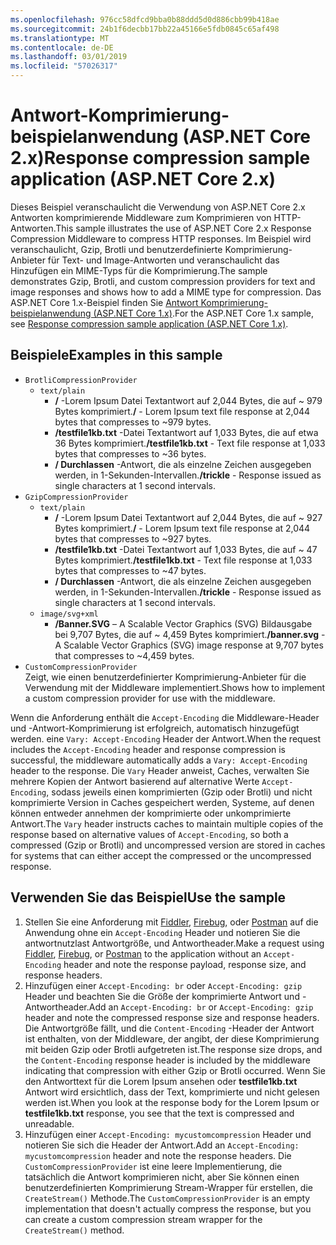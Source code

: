 ```yaml
---
ms.openlocfilehash: 976cc58dfcd9bba0b88ddd5d0d886cbb99b418ae
ms.sourcegitcommit: 24b1f6decbb17bb22a45166e5fdb0845c65af498
ms.translationtype: MT
ms.contentlocale: de-DE
ms.lasthandoff: 03/01/2019
ms.locfileid: "57026317"
---
```

# <a name="response-compression-sample-application-aspnet-core-2x"></a><span data-ttu-id="25720-101">Antwort-Komprimierung-beispielanwendung (ASP.NET Core 2.x)</span><span class="sxs-lookup"><span data-stu-id="25720-101">Response compression sample application (ASP.NET Core 2.x)</span></span>

<span data-ttu-id="25720-102">Dieses Beispiel veranschaulicht die Verwendung von ASP.NET Core 2.x Antworten komprimierende Middleware zum Komprimieren von HTTP-Antworten.</span><span class="sxs-lookup"><span data-stu-id="25720-102">This sample illustrates the use of ASP.NET Core 2.x Response Compression Middleware to compress HTTP responses.</span></span> <span data-ttu-id="25720-103">Im Beispiel wird veranschaulicht, Gzip, Brotli und benutzerdefinierte Komprimierung-Anbieter für Text- und Image-Antworten und veranschaulicht das Hinzufügen ein MIME-Typs für die Komprimierung.</span><span class="sxs-lookup"><span data-stu-id="25720-103">The sample demonstrates Gzip, Brotli, and custom compression providers for text and image responses and shows how to add a MIME type for compression.</span></span> <span data-ttu-id="25720-104">Das ASP.NET Core 1.x-Beispiel finden Sie [Antwort Komprimierung-beispielanwendung (ASP.NET Core 1.x)](https://github.com/aspnet/Docs/tree/master/aspnetcore/performance/response-compression/samples/1.x).</span><span class="sxs-lookup"><span data-stu-id="25720-104">For the ASP.NET Core 1.x sample, see [Response compression sample application (ASP.NET Core 1.x)](https://github.com/aspnet/Docs/tree/master/aspnetcore/performance/response-compression/samples/1.x).</span></span>

## <a name="examples-in-this-sample"></a><span data-ttu-id="25720-105">Beispiele</span><span class="sxs-lookup"><span data-stu-id="25720-105">Examples in this sample</span></span>

* `BrotliCompressionProvider`
  * `text/plain`
    * <span data-ttu-id="25720-106">**/** -Lorem Ipsum Datei Textantwort auf 2,044 Bytes, die auf ~ 979 Bytes komprimiert.</span><span class="sxs-lookup"><span data-stu-id="25720-106">**/** - Lorem Ipsum text file response at 2,044 bytes that compresses to ~979 bytes.</span></span>
    * <span data-ttu-id="25720-107">**/testfile1kb.txt** -Datei Textantwort auf 1,033 Bytes, die auf etwa 36 Bytes komprimiert.</span><span class="sxs-lookup"><span data-stu-id="25720-107">**/testfile1kb.txt** - Text file response at 1,033 bytes that compresses to ~36 bytes.</span></span>
    * <span data-ttu-id="25720-108">**/ Durchlassen** -Antwort, die als einzelne Zeichen ausgegeben werden, in 1-Sekunden-Intervallen.</span><span class="sxs-lookup"><span data-stu-id="25720-108">**/trickle** - Response issued as single characters at 1 second intervals.</span></span>
* `GzipCompressionProvider`
  * `text/plain`
    * <span data-ttu-id="25720-109">**/** -Lorem Ipsum Datei Textantwort auf 2,044 Bytes, die auf ~ 927 Bytes komprimiert.</span><span class="sxs-lookup"><span data-stu-id="25720-109">**/** - Lorem Ipsum text file response at 2,044 bytes that compresses to ~927 bytes.</span></span>
    * <span data-ttu-id="25720-110">**/testfile1kb.txt** -Datei Textantwort auf 1,033 Bytes, die auf ~ 47 Bytes komprimiert.</span><span class="sxs-lookup"><span data-stu-id="25720-110">**/testfile1kb.txt** - Text file response at 1,033 bytes that compresses to ~47 bytes.</span></span>
    * <span data-ttu-id="25720-111">**/ Durchlassen** -Antwort, die als einzelne Zeichen ausgegeben werden, in 1-Sekunden-Intervallen.</span><span class="sxs-lookup"><span data-stu-id="25720-111">**/trickle** - Response issued as single characters at 1 second intervals.</span></span>
  * `image/svg+xml`
    * <span data-ttu-id="25720-112">**/Banner.SVG** – A Scalable Vector Graphics (SVG) Bildausgabe bei 9,707 Bytes, die auf ~ 4,459 Bytes komprimiert.</span><span class="sxs-lookup"><span data-stu-id="25720-112">**/banner.svg** - A Scalable Vector Graphics (SVG) image response at 9,707 bytes that compresses to ~4,459 bytes.</span></span>
* `CustomCompressionProvider`<br><span data-ttu-id="25720-113">Zeigt, wie einen benutzerdefinierter Komprimierung-Anbieter für die Verwendung mit der Middleware implementiert.</span><span class="sxs-lookup"><span data-stu-id="25720-113">Shows how to implement a custom compression provider for use with the middleware.</span></span>

<span data-ttu-id="25720-114">Wenn die Anforderung enthält die `Accept-Encoding` die Middleware-Header und -Antwort-Komprimierung ist erfolgreich, automatisch hinzugefügt werden. eine `Vary: Accept-Encoding` Header der Antwort.</span><span class="sxs-lookup"><span data-stu-id="25720-114">When the request includes the `Accept-Encoding` header and response compression is successful, the middleware automatically adds a `Vary: Accept-Encoding` header to the response.</span></span> <span data-ttu-id="25720-115">Die `Vary` Header anweist, Caches, verwalten Sie mehrere Kopien der Antwort basierend auf alternative Werte `Accept-Encoding`, sodass jeweils einen komprimierten (Gzip oder Brotli) und nicht komprimierte Version in Caches gespeichert werden, Systeme, auf denen können entweder annehmen der komprimierte oder unkomprimierte Antwort.</span><span class="sxs-lookup"><span data-stu-id="25720-115">The `Vary` header instructs caches to maintain multiple copies of the response based on alternative values of `Accept-Encoding`, so both a compressed (Gzip or Brotli) and uncompressed version are stored in caches for systems that can either accept the compressed or the uncompressed response.</span></span>

## <a name="use-the-sample"></a><span data-ttu-id="25720-116">Verwenden Sie das Beispiel</span><span class="sxs-lookup"><span data-stu-id="25720-116">Use the sample</span></span>

1. <span data-ttu-id="25720-117">Stellen Sie eine Anforderung mit [Fiddler](http://www.telerik.com/fiddler), [Firebug](http://getfirebug.com/), oder [Postman](https://www.getpostman.com/) auf die Anwendung ohne ein `Accept-Encoding` Header und notieren Sie die antwortnutzlast Antwortgröße, und Antwortheader.</span><span class="sxs-lookup"><span data-stu-id="25720-117">Make a request using [Fiddler](http://www.telerik.com/fiddler), [Firebug](http://getfirebug.com/), or [Postman](https://www.getpostman.com/) to the application without an `Accept-Encoding` header and note the response payload, response size, and response headers.</span></span>
1. <span data-ttu-id="25720-118">Hinzufügen einer `Accept-Encoding: br` oder `Accept-Encoding: gzip` Header und beachten Sie die Größe der komprimierte Antwort und -Antwortheader.</span><span class="sxs-lookup"><span data-stu-id="25720-118">Add an `Accept-Encoding: br` or `Accept-Encoding: gzip` header and note the compressed response size and response headers.</span></span> <span data-ttu-id="25720-119">Die Antwortgröße fällt, und die `Content-Encoding` -Header der Antwort ist enthalten, von der Middleware, der angibt, der diese Komprimierung mit beiden Gzip oder Brotli aufgetreten ist.</span><span class="sxs-lookup"><span data-stu-id="25720-119">The response size drops, and the `Content-Encoding` response header is included by the middleware indicating that compression with either Gzip or Brotli occurred.</span></span> <span data-ttu-id="25720-120">Wenn Sie den Antworttext für die Lorem Ipsum ansehen oder **testfile1kb.txt** Antwort wird ersichtlich, dass der Text, komprimierte und nicht gelesen werden ist.</span><span class="sxs-lookup"><span data-stu-id="25720-120">When you look at the response body for the Lorem Ipsum or **testfile1kb.txt** response, you see that the text is compressed and unreadable.</span></span>
1. <span data-ttu-id="25720-121">Hinzufügen einer `Accept-Encoding: mycustomcompression` Header und notieren Sie sich die Header der Antwort.</span><span class="sxs-lookup"><span data-stu-id="25720-121">Add an `Accept-Encoding: mycustomcompression` header and note the response headers.</span></span> <span data-ttu-id="25720-122">Die `CustomCompressionProvider` ist eine leere Implementierung, die tatsächlich die Antwort komprimieren nicht, aber Sie können einen benutzerdefinierten Komprimierung Stream-Wrapper für erstellen, die `CreateStream()` Methode.</span><span class="sxs-lookup"><span data-stu-id="25720-122">The `CustomCompressionProvider` is an empty implementation that doesn't actually compress the response, but you can create a custom compression stream wrapper for the `CreateStream()` method.</span></span>
